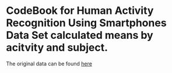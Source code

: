 # CodeBook for Human Activity Recognition Using Smartphones Data Set calculated means by acitvity and subject.
The original data can be found [here](https://d396qusza40orc.cloudfront.net/getdata%2Fprojectfiles%2FUCI%20HAR%20Dataset.zip)
